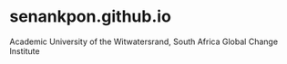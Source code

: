 # senankpon.github.io
Academic
University of the Witwatersrand, South Africa
Global Change Institute
